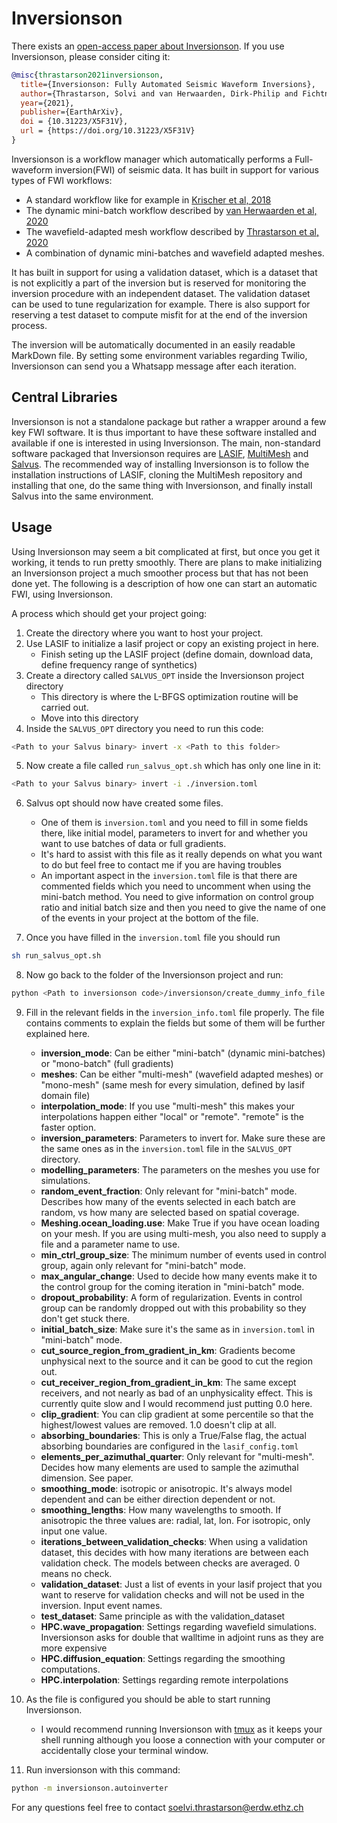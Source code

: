 # Inversionson

There exists an [open-access paper about Inversionson](https://eartharxiv.org/repository/view/2132/). If you use Inversionson, please consider citing it:

```bibtex
@misc{thrastarson2021inversionson,
  title={Inversionson: Fully Automated Seismic Waveform Inversions},
  author={Thrastarson, Solvi and van Herwaarden, Dirk-Philip and Fichtner, Andreas},
  year={2021},
  publisher={EarthArXiv},
  doi = {10.31223/X5F31V},
  url = {https://doi.org/10.31223/X5F31V}
}
```

Inversionson is a workflow manager which automatically performs a Full-waveform inversion(FWI) of seismic data. It has built in support for various types of FWI workflows:
* A standard workflow like for example in [Krischer et al, 2018](https://agupubs.onlinelibrary.wiley.com/doi/abs/10.1029/2017JB015289)
* The dynamic mini-batch workflow described by [van Herwaarden et al, 2020](https://academic.oup.com/gji/article/221/2/1427/5743423)
* The wavefield-adapted mesh workflow described by [Thrastarson et al, 2020](https://academic.oup.com/gji/article/221/3/1591/5721256) 
* A combination of dynamic mini-batches and wavefield adapted meshes.

It has built in support for using a validation dataset, which is a dataset that is not explicitly a part of the inversion but is reserved for monitoring the inversion procedure with an independent dataset.
The validation dataset can be used to tune regularization for example. There is also support for reserving a test dataset to compute misfit for at the end of the inversion process.

The inversion will be automatically documented in an easily readable MarkDown file. By setting some environment variables regarding Twilio, Inversionson can send you a Whatsapp message after each iteration.

## Central Libraries

Inversionson is not a standalone package but rather a wrapper around a few key FWI software. It is thus important to have these software installed and available if one is interested in using Inversionson. The main, non-standard software packaged that Inversionson requires are [LASIF](https://dirkphilip.github.io/LASIF_2.0/), [MultiMesh](https://github.com/solvithrastar/MultiMesh) and [Salvus](https://mondaic.com/). The recommended way of installing Inversionson is to follow the installation instructions of LASIF, cloning the MultiMesh repository and installing that one, do the same thing with Inversionson, and finally install Salvus into the same environment.

## Usage

Using Inversionson may seem a bit complicated at first, but once you get it working, it tends to run pretty smoothly. There are plans to make initializing an Inversionson project a much smoother process but that has not been done yet. The following is a description of how one can start an automatic FWI, using Inversionson.

A process which should get your project going:

1. Create the directory where you want to host your project.
2. Use LASIF to initialize a lasif project or copy an existing project in here.
    * Finish seting up the LASIF project (define domain, download data, define frequency range of synthetics)
3. Create a directory called `SALVUS_OPT` inside the Inversionson project directory
    * This directory is where the L-BFGS optimization routine will be carried out.
    * Move into this directory
4. Inside the `SALVUS_OPT` directory you need to run this code:
```bash
<Path to your Salvus binary> invert -x <Path to this folder>
```
5. Now create a file called `run_salvus_opt.sh` which has only one line in it:
```bash
<Path to your Salvus binary> invert -i ./inversion.toml
```
6. Salvus opt should now have created some files.
    * One of them is `inversion.toml` and you need to fill in some fields there, like initial model, parameters to invert for and whether you want to use batches of data or full gradients.
    * It's hard to assist with this file as it really depends on what you want to do but feel free to contact me if you are having troubles
    * An important aspect in the `inversion.toml` file is that there are commented fields which you need to uncomment when using the mini-batch method. You need to give information on control group ratio and initial batch size and then you need to give the name of one of the events in your project at the bottom of the file.

7. Once you have filled in the `inversion.toml` file you should run
```bash
sh run_salvus_opt.sh
```
8. Now go back to the folder of the Inversionson project and run:
```bash
python <Path to inversionson code>/inversionson/create_dummy_info_file.py
```
9. Fill in the relevant fields in the `inversion_info.toml` file properly. The file contains comments to explain the fields but some of them will be further explained here.
    * __inversion_mode__: Can be either "mini-batch" (dynamic mini-batches) or "mono-batch" (full gradients)
    * __meshes__: Can be either "multi-mesh" (wavefield adapted meshes) or "mono-mesh" (same mesh for every simulation, defined by lasif domain file)
    * __interpolation_mode__: If you use "multi-mesh" this makes your interpolations happen either "local" or "remote". "remote" is the faster option.
    * __inversion_parameters__: Parameters to invert for. Make sure these are the same ones as in the `inversion.toml` file in the `SALVUS_OPT` directory.
    * __modelling_parameters__: The parameters on the meshes you use for simulations.
    * __random_event_fraction__: Only relevant for "mini-batch" mode. Describes how many of the events selected in each batch are random, vs how many are selected based on spatial coverage.
    * __Meshing.ocean_loading.use__: Make True if you have ocean loading on your mesh. If you are using multi-mesh, you also need to supply a file and a parameter name to use.
    * __min_ctrl_group_size__: The minimum number of events used in control group, again only relevant for "mini-batch" mode.
    * __max_angular_change__: Used to decide how many events make it to the control group for the coming iteration in "mini-batch" mode.
    * __dropout_probability__: A form of regularization. Events in control group can be randomly dropped out with this probability so they don't get stuck there.
    * __initial_batch_size__: Make sure it's the same as in `inversion.toml` in "mini-batch" mode.
    * __cut_source_region_from_gradient_in_km__: Gradients become unphysical next to the source and it can be good to cut the region out.
    * __cut_receiver_region_from_gradient_in_km__: The same except receivers, and not nearly as bad of an unphysicality effect. This is currently quite slow and I would recommend just putting 0.0 here.
    * __clip_gradient__: You can clip gradient at some percentile so that the highest/lowest values are removed. 1.0 doesn't clip at all.
    * __absorbing_boundaries__: This is only a True/False flag, the actual absorbing boundaries are configured in the `lasif_config.toml`
    * __elements_per_azimuthal_quarter__: Only relevant for "multi-mesh". Decides how many elements are used to sample the azimuthal dimension. See paper.
    * __smoothing_mode__: isotropic or anisotropic. It's always model dependent and can be either direction dependent or not.
    * __smoothing_lengths__: How many wavelengths to smooth. If anisotropic the three values are: radial, lat, lon. For isotropic, only input one value.
    * __iterations_between_validation_checks__: When using a validation dataset, this decides with how many iterations are between each validation check. The models between checks are averaged. 0 means no check.
    * __validation_dataset__: Just a list of events in your lasif project that you want to reserve for validation checks and will not be used in the inversion. Input event names.
    * __test_dataset__: Same principle as with the validation_dataset
    * __HPC.wave_propagation__: Settings regarding wavefield simulations. Inversionson asks for double that walltime in adjoint runs as they are more expensive
    * __HPC.diffusion_equation__: Settings regarding the smoothing computations.
    * __HPC.interpolation__: Settings regarding remote interpolations

10. As the file is configured you should be able to start running Inversionson.
    * I would recommend running Inversionson with [tmux](https://tmuxcheatsheet.com/) as it keeps your shell running although you loose a connection with your computer or accidentally close your terminal window.

11. Run inversionson with this command:
```bash
python -m inversionson.autoinverter
```

For any questions feel free to contact soelvi.thrastarson@erdw.ethz.ch
